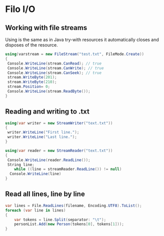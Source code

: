 # Filo I/O

## Working with file streams

Using is the same as in Java try-with resources it automatically closes and disposes of the resource.

```csharp
using(varstream = new FileStream("test.txt", FileMode.Create))
{
 Console.WriteLine(stream.CanRead); // true
 Console.WriteLine(stream.CanWrite); // true
 Console.WriteLine(stream.CanSeek); // true
 stream.WriteByte(201);
 stream.WriteByte(210);
 stream.Position= 0;
 Console.WriteLine(stream.ReadByte());
}
```

## Reading and writing to .txt

```csharp
using(var writer = new StreamWriter("text.txt"))
{
 writer.WriteLine("First line.");
 writer.WriteLine("Last line.");
}

using(var reader = new StreamReader("text.txt"))
{
 Console.WriteLine(reader.ReadLine());
 String line;
    while ((line = streamReader.ReadLine()) != null)
  Console.WriteLine(line)
}
```

## Read all lines, line by line

```csharp
var lines = File.ReadLines(filename, Encoding.UTF8).ToList();  
foreach (var line in lines)  
{  
    var tokens = line.Split(separator: "\t");  
    personList.Add(new Person(tokens[0], tokens[1]));  
}
```
